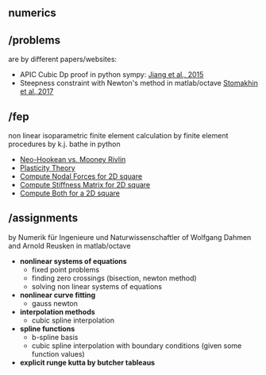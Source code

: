 numerics
----
/problems
----
are by different papers/websites:
  * APIC Cubic Dp proof in python sympy: [Jiang et al., 2015](https://www.math.ucla.edu/~jteran/papers/JSSTS15.pdf)
  * Steepness constraint with Newton's method in matlab/octave [Stomakhin et al.,2017](http://alexey.stomakhin.com/research/siggraph2017_fab.pdf)
  
/fep
----
non linear isoparametric finite element calculation by finite element procedures by k.j. bathe in python  
  * [Neo-Hookean vs. Mooney Rivlin](https://nbviewer.jupyter.org/github/MeyerFabian/numerics/blob/master/fep/6/Ex6.25_mooney_rivlin_neo_hookean.ipynb)
  * [Plasticity Theory](https://nbviewer.jupyter.org/github/MeyerFabian/numerics/blob/master/fep/Plasticity%20Theory.ipynb)
  * [Compute Nodal Forces for 2D square](https://nbviewer.jupyter.org/github/MeyerFabian/numerics/blob/master/fep/6/6.3.6_nodal_point_force_2d_fem_TL.ipynb)
  * [Compute Stiffness Matrix for 2D square](https://nbviewer.jupyter.org/github/MeyerFabian/numerics/blob/master/fep/6/6.3.7_Stiffness_matrix_fem.ipynb)
  * [Compute Both for a 2D square](https://nbviewer.jupyter.org/github/MeyerFabian/numerics/blob/master/fep/6/6.3.9.ipynb)

/assignments
----
by Numerik für Ingenieure und Naturwissenschaftler of Wolfgang Dahmen and Arnold Reusken in matlab/octave  

  * **nonlinear systems of equations**
    * fixed point problems  
    * finding zero crossings (bisection, newton method)  
    * solving non linear systems of equations  
  * **nonlinear curve fitting**
    * gauss newton  
  * **interpolation methods**
    * cubic spline interpolation  
  * **spline functions**
    * b-spline basis  
    * cubic spline interpolation with boundary conditions (given some function values)
  * **explicit runge kutta by butcher tableaus**
